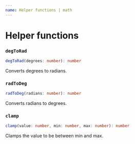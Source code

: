 ```yaml
---
name: Helper functions | math
---
```

# Helper functions

### `degToRad`
```typescript
degToRad(degrees: number): number
```
Converts degrees to radians.

### `radToDeg`
```typescript
radToDeg(radians: number): number
```
Converts radians to degrees.

### `clamp`
```typescript
clamp(value: number, min: number, max: number): number
```
Clamps the value to be between min and max.
